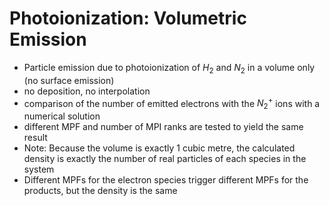# Photoionization: Volumetric Emission
* Particle emission due to photoionization of $`H_{2}`$ and $`N_{2}`$ in a volume only (no surface emission)
* no deposition, no interpolation 
* comparison of the number of emitted electrons with the $`N_{2}^{+}`$ ions with a numerical solution
* different MPF and number of MPI ranks are tested to yield the same result
* Note: Because the volume is exactly 1 cubic metre, the calculated density is exactly the number of real particles of each species in the system
* Different MPFs for the electron species trigger different MPFs for the products, but the density is the same
